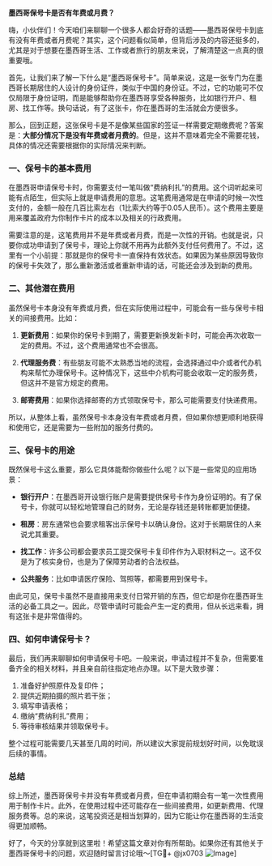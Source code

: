 **墨西哥保号卡是否有年费或月费？**

嗨，小伙伴们！今天咱们来聊聊一个很多人都会好奇的话题——墨西哥保号卡到底有没有年费或者月费呢？其实，这个问题看似简单，但背后涉及的内容还挺多的，尤其是对于想要在墨西哥生活、工作或者旅行的朋友来说，了解清楚这一点真的很重要哦。

首先，让我们来了解一下什么是“墨西哥保号卡”。简单来说，这是一张专门为在墨西哥长期居住的人设计的身份证件，类似于中国的身份证。不过，它的功能可不仅仅局限于身份证明，而是能够帮助你在墨西哥享受各种服务，比如银行开户、租房、找工作等。换句话说，有了这张卡，你在墨西哥的生活就会方便很多。

那么，回到正题，这张保号卡是不是像某些国家的签证一样需要定期缴费呢？答案是：**大部分情况下是没有年费或者月费的**。但是，这并不意味着完全不需要花钱，具体的情况还需要根据你的实际情况来判断。

### 一、保号卡的基本费用

在墨西哥申请保号卡时，你需要支付一笔叫做“费纳利扎”的费用。这个词听起来可能有点陌生，但实际上就是申请费用的意思。这笔费用通常是在申请的时候一次性支付的，金额一般在几百比索左右（1比索大约等于0.05人民币）。这个费用主要是用来覆盖政府为你制作卡片的成本以及相关的行政费用。

需要注意的是，这笔费用并不是年费或者月费，而是一次性的开销。也就是说，只要你成功申请到了保号卡，理论上你就不用再为此额外支付任何费用了。不过，这里有一个小前提：那就是你的保号卡一直保持有效状态。如果因为某些原因导致你的保号卡失效了，那么重新激活或者重新申请的话，可能还会涉及到新的费用。

### 二、其他潜在费用

虽然保号卡本身没有年费或月费，但在实际使用过程中，可能会有一些与保号卡相关的间接费用。比如：

1. **更新费用**：如果你的保号卡到期了，需要更新换发新卡时，可能会再次收取一定的费用。不过，这个费用通常也不会很高。
   
2. **代理服务费**：有些朋友可能不太熟悉当地的流程，会选择通过中介或者代办机构来帮忙办理保号卡。这种情况下，这些中介机构可能会收取一定的服务费，但这并不是官方规定的费用。

3. **邮寄费用**：如果你选择邮寄的方式领取保号卡，那么可能需要支付快递费用。

所以，从整体上看，虽然保号卡本身没有年费或者月费，但如果你想更顺利地获得和使用它，还是需要为一些附加的服务付费的。

### 三、保号卡的用途

既然保号卡这么重要，那么它具体能帮你做些什么呢？以下是一些常见的应用场景：

- **银行开户**：在墨西哥开设银行账户是需要提供保号卡作为身份证明的。有了保号卡，你就可以轻松地管理自己的财务，无论是存钱还是转账都更加便捷。
  
- **租房**：房东通常也会要求租客出示保号卡以确认身份。这对于长期居住的人来说尤其重要。

- **找工作**：许多公司都会要求员工提交保号卡复印件作为入职材料之一。这不仅是为了核实身份，也是为了保障劳动者的合法权益。

- **公共服务**：比如申请医疗保险、驾照等，都需要用到保号卡。

由此可见，保号卡虽然不是直接用来支付日常开销的东西，但它却是你在墨西哥生活的必备工具之一。因此，尽管申请时可能会产生一定的费用，但从长远来看，拥有这张卡是非常值得的。

### 四、如何申请保号卡？

最后，我们再来聊聊如何申请保号卡吧。一般来说，申请过程并不复杂，但需要准备齐全的相关材料，并且亲自前往指定地点办理。以下是大致步骤：

1. 准备好护照原件及复印件；
2. 提供近期拍摄的照片若干张；
3. 填写申请表格；
4. 缴纳“费纳利扎”费用；
5. 等待审核结果并领取保号卡。

整个过程可能需要几天甚至几周的时间，所以建议大家提前规划好时间，以免耽误后续的事情。

### 总结

综上所述，墨西哥保号卡并没有年费或者月费，但在申请初期会有一笔一次性费用用于制作卡片。此外，在使用过程中还可能存在一些间接费用，如更新费用、代理服务费等。总的来说，这笔投资还是相当划算的，因为它能让你在墨西哥的生活变得更加顺畅。

好了，今天的分享就到这里啦！希望这篇文章对你有所帮助。如果你还有其他关于墨西哥保号卡的问题，欢迎随时留言讨论哦～[TG💪+ @jx0703 ![Image](https://github.com/user-attachments/assets/dbca1d08-cadb-493c-b0ec-ad6f7a83f270)]